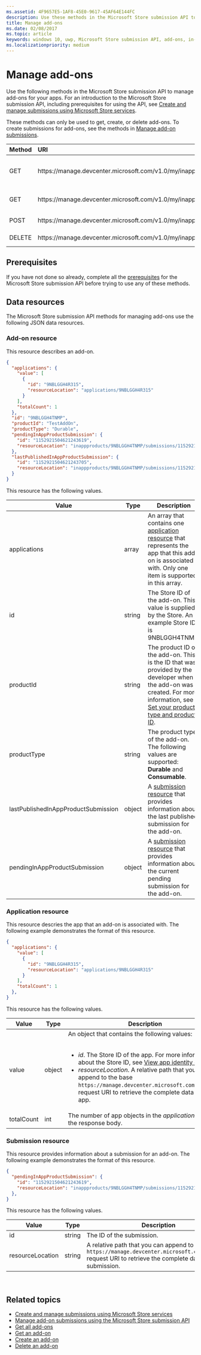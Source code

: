 ```yaml
---
ms.assetid: 4F9657E5-1AF8-45E0-9617-45AF64E144FC
description: Use these methods in the Microsoft Store submission API to manage add-ons for apps that are registered to your Partner Center account.
title: Manage add-ons
ms.date: 02/08/2017
ms.topic: article
keywords: windows 10, uwp, Microsoft Store submission API, add-ons, in-app product, IAP
ms.localizationpriority: medium
---
```

# Manage add-ons

Use the following methods in the Microsoft Store submission API to manage add-ons for your apps. For an introduction to the Microsoft Store submission API, including prerequisites for using the API, see [Create and manage submissions using Microsoft Store services](create-and-manage-submissions-using-windows-store-services.md).

These methods can only be used to get, create, or delete add-ons. To create submissions for add-ons, see the methods in [Manage add-on submissions](manage-add-on-submissions.md).

<table>
<colgroup>
<col width="10%" />
<col width="30%" />
<col width="60%" />
</colgroup>
<thead>
<tr class="header">
<th align="left">Method</th>
<th align="left">URI</th>
<th align="left">Description</th>
</tr>
</thead>
<tbody>
<tr>
<td align="left">GET</td>
<td align="left">https://manage.devcenter.microsoft.com/v1.0/my/inappproducts</td>
<td align="left"><a href="get-all-add-ons.md">Get all add-ons for your apps</a></td>
</tr>
<tr>
<td align="left">GET</td>
<td align="left">https://manage.devcenter.microsoft.com/v1.0/my/inappproducts/{inAppProductId}</td>
<td align="left"><a href="get-an-add-on.md">Get a specific add-on</a></td>
</tr>
<tr>
<td align="left">POST</td>
<td align="left">https://manage.devcenter.microsoft.com/v1.0/my/inappproducts</td>
<td align="left"><a href="create-an-add-on.md">Create an add-on</a></td>
</tr>
<tr>
<td align="left">DELETE</td>
<td align="left">https://manage.devcenter.microsoft.com/v1.0/my/inappproducts/{inAppProductId}</td>
<td align="left"><a href="delete-an-add-on.md">Delete an add-on</a></td>
</tr>
</tbody>
</table>

## Prerequisites

If you have not done so already, complete all the [prerequisites](create-and-manage-submissions-using-windows-store-services.md#prerequisites) for the Microsoft Store submission API before trying to use any of these methods.

## Data resources

The Microsoft Store submission API methods for managing add-ons use the following JSON data resources.

<span id="add-on-object" />

### Add-on resource

This resource describes an add-on.

```json
{
  "applications": {
    "value": [
      {
        "id": "9NBLGGH4R315",
        "resourceLocation": "applications/9NBLGGH4R315"
      }
    ],
    "totalCount": 1
  },
  "id": "9NBLGGH4TNMP",
  "productId": "TestAddOn",
  "productType": "Durable",
  "pendingInAppProductSubmission": {
    "id": "1152921504621243619",
    "resourceLocation": "inappproducts/9NBLGGH4TNMP/submissions/1152921504621243619"
  },
  "lastPublishedInAppProductSubmission": {
    "id": "1152921504621243705",
    "resourceLocation": "inappproducts/9NBLGGH4TNMP/submissions/1152921504621243705"
  }
}
```

This resource has the following values.

| Value      | Type   | Description        |
|------------|--------|--------------|
| applications      | array  | An array that contains one [application resource](#application-object) that represents the app that this add-on is associated with. Only one item is supported in this array.  |
| id | string  | The Store ID of the add-on. This value is supplied by the Store. An example Store ID is 9NBLGGH4TNMP.  |
| productId | string  | The product ID of the add-on. This is the ID that was provided by the developer when the add-on was created. For more information, see [Set your product type and product ID](../publish/set-your-add-on-product-id.md). |
| productType | string  | The product type of the add-on. The following values are supported: **Durable** and **Consumable**.  |
| lastPublishedInAppProductSubmission       | object | A [submission resource](#submission-object) that provides information about the last published submission for the add-on.         |
| pendingInAppProductSubmission        | object  |  A [submission resource](#submission-object) that provides information about the current pending submission for the add-on.  |   |

<span id="application-object" />

### Application resource

This resource descries the app that an add-on is associated with. The following example demonstrates the format of this resource.

```json
{
  "applications": {
    "value": [
      {
        "id": "9NBLGGH4R315",
        "resourceLocation": "applications/9NBLGGH4R315"
      }
    ],
    "totalCount": 1
  },
}
```

This resource has the following values.

| Value           | Type    | Description        |
|-----------------|---------|-----------|
| value            | object  |  An object that contains the following values: <br/><br/> <ul><li>*id*. The Store ID of the app. For more information about the Store ID, see [View app identity details](../publish/view-app-identity-details.md).</li><li>*resourceLocation*. A relative path that you can append to the base ```https://manage.devcenter.microsoft.com/v1.0/my/``` request URI to retrieve the complete data for the app.</li></ul>   |
| totalCount   | int  | The number of app objects in the *applications* array of the response body.                                                                                                                                                 |

<span id="submission-object" />

### Submission resource

This resource provides information about a submission for an add-on. The following example demonstrates the format of this resource.

```json
{
  "pendingInAppProductSubmission": {
    "id": "1152921504621243619",
    "resourceLocation": "inappproducts/9NBLGGH4TNMP/submissions/1152921504621243619"
  },
}
```

This resource has the following values.

| Value           | Type    | Description     |
|-----------------|---------|------------------|
| id            | string  | The ID of the submission.    |
| resourceLocation   | string  | A relative path that you can append to the base ```https://manage.devcenter.microsoft.com/v1.0/my/``` request URI to retrieve the complete data for the submission.     |
 
<span/>

## Related topics

* [Create and manage submissions using Microsoft Store services](create-and-manage-submissions-using-windows-store-services.md)
* [Manage add-on submissions using the Microsoft Store submission API](manage-add-on-submissions.md)
* [Get all add-ons](get-all-add-ons.md)
* [Get an add-on](get-an-add-on.md)
* [Create an add-on](create-an-add-on.md)
* [Delete an add-on](delete-an-add-on.md)